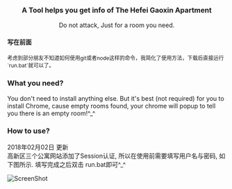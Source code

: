 <p align="center" style='font-size:16px;'><b>A Tool helps you get info of The Hefei Gaoxin Apartment</b></p>
<p align="center">Do not attack, Just for a room you need.</p>

#### 写在前面
<p style="font-size:12px;">考虑到部分朋友不知道如何使用git或者node这样的命令，我简化了使用方法，下载后直接运行`run.bat`就可以了。</p>

### What you need?
You don't need to install anything else.
But it's best (not required) for you to install Chrome, cause empty rooms found, your chrome will popup to tell you there is an empty room!^_^

### How to use?
2018年02月02日 更新\
高新区三个公寓网站添加了Session认证, 所以在使用前需要填写用户名与密码, 如下图所示.
填写完成之后双击 run.bat即可^_^

![ScreenShot](https://raw.github.com/AJLoveChina/HefeiGaoxinApartment/master/asserts/nameandpass.png?t=2018年2月2日)
